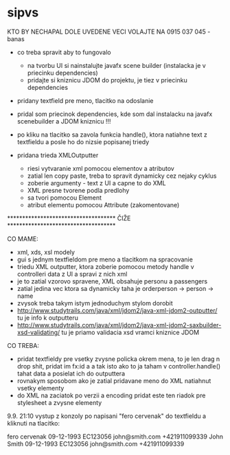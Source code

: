 # sipvs

KTO BY NECHAPAL DOLE UVEDENE VECI VOLAJTE NA 0915 037 045 - banas

- co treba spravit aby to fungovalo
  - na tvorbu UI si nainstalujte javafx scene builder (instalacka je v priecinku dependencies)
  - pridajte si kniznicu JDOM do projektu, je tiez v priecinku dependencies

- pridany textfield pre meno, tlacitko na odoslanie 

- pridal som priecinok dependencies, kde som dal instalacku na javafx scenebuilder a JDOM kniznicu !!! 

- po kliku na tlacitko sa zavola funkcia handle(), ktora natiahne text z textfieldu a posle ho do nizsie popisanej triedy

- pridana trieda XMLOutputter
	- riesi vytvaranie xml pomocou elementov a atributov
	- zatial len copy paste, treba to spravit dynamicky cez nejaky cyklus
	- zoberie argumenty - text z UI a capne to do XML
	- XML presne tvorene podla predlohy
	- <el></el> sa tvori pomocou Element
	- atribut elementu pomocou Attribute (zakomentovane)
 
 ************************************ ČIŽE ************************************
 
 CO MAME: 
  - xml, xds, xsl modely
  - gui s jednym textfieldom pre meno a tlacitkom na spracovanie 
  - triedu XML outputter, ktora zoberie pomocou metody handle v controlleri data z UI a spravi z nich xml
  - je to zatial vzorovo spravene, XML obsahuje personu a passengers
  - zatial jedina vec ktora sa dynamicky taha je orderperson -> person -> name
  - zvysok treba takym istym jednoduchym stylom dorobit
  - http://www.studytrails.com/java/xml/jdom2/java-xml-jdom2-outputter/ tu je info k outputteru
  - http://www.studytrails.com/java/xml/jdom2/java-xml-jdom2-saxbuilder-xsd-validating/ tu je priamo validacia xsd vramci kniznice JDOM
  
 CO TREBA: 
  - pridat textfieldy pre vsetky zvysne policka okrem mena, to je len drag n drop shit, pridat im fx:id a a tak isto ako to ja taham v controller.handle() tahat data a posielat ich do outputtera
  - rovnakym sposobom ako je zatial pridavane meno do XML natiahnut vsetky elementy
  - do XML na zaciatok po verzii a encoding pridat este ten riadok pre stylesheet a zvysne elementy
  
  9.9. 21:10  vystup z konzoly po napisani "fero cervenak" do textfieldu a kliknuti na tlacitko: 
  
  <?xml version="1.0" encoding="UTF-8"?>
<car-rent>
  <orderperson>
    <person>
      <name>fero cervenak</name>
      <date-of-birth>09-12-1993</date-of-birth>
      <id>EC123056</id>
      <email>john@smith.com</email>
      <phone-number>+421911099339</phone-number>
    </person>
  </orderperson>
  <passengers>
    <person>
      <name>John Smith</name>
      <date-of-birth>09-12-1993</date-of-birth>
      <id>EC123056</id>
      <email>john@smith.com</email>
      <phone-number>+421911099339</phone-number>
    </person>
  </passengers>
</car-rent>

